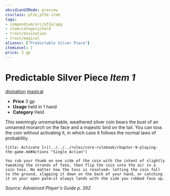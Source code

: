 ```yaml
---
obsidianUIMode: preview
cssclass: pf2e,pf2e-item
tags:
- compendium/src/pf2e/apg
- item/category/held
- trait/divination
- trait/magical
aliases: ["Predictable Silver Piece"]
itemLevel: 1
price: 3 gp
---
```

# Predictable Silver Piece *Item 1*  
[divination](../../../rules/traits/divination.md)  [magical](../../../rules/traits/magical.md)  

- **Price** 3 gp
- **Usage** held in 1 hand
- **Category** Held

This seemingly unremarkable, weathered silver coin bears the bust of an unnamed monarch on the face and a majestic bird on the tail. You can toss the coin without activating it, in which case it follows the normal laws of probability.

```ad-embed-ability
title: Activate [>](../../../rules/core-rulebook/chapter-9-playing-the-game.md#Actions "Single Action")

You rub your thumb on one side of the coin with the intent of slightly tweaking the strands of fate, then flip the coin into the air in a coin toss. No matter how the toss is resolved— letting the coin fall to the ground, slapping it down on the back of your hand, or catching it on your open palm—it always lands with the side you rubbed face up.
```

*Source: Advanced Player's Guide p. 262*
